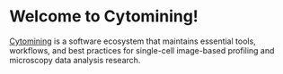 # Welcome to Cytomining!

[Cytomining](https://github.com/cytomining) is a software ecosystem that maintains essential tools, workflows, and best practices for single-cell image-based profiling and microscopy data analysis research.
